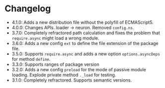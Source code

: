 # Changelog

- 4.1.0: Adds a new distribution file without the polyfill of ECMAScript5.
- 4.0.0: Changes APIs. loader -> neuron. Removed `config.ns`.
- 3.7.0: Completely refractored path calculation and fixes the problem that `require.async` might load a wrong module.
- 3.6.0: Adds a new config `ext` to define the file extension of the package file.
- 3.5.0: Supports `require.async` and adds a new option `options.asyncDeps` for method `define`.
- 3.3.0: Supports ranges of package version
- 3.2.0: Adds a new config `preload` for the mode of passive module loading. Explode private method `._load` for testing.
- 3.1.0: Completely refractored. Supports semantic versions.